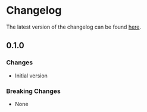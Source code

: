 # Changelog

The latest version of the changelog can be found [here](https://github.com/Azure/bicep-registry-modules/blob/main/avm/res/consumption/budget/sub-scope/CHANGELOG.md).

## 0.1.0

### Changes

- Initial version

### Breaking Changes

- None
